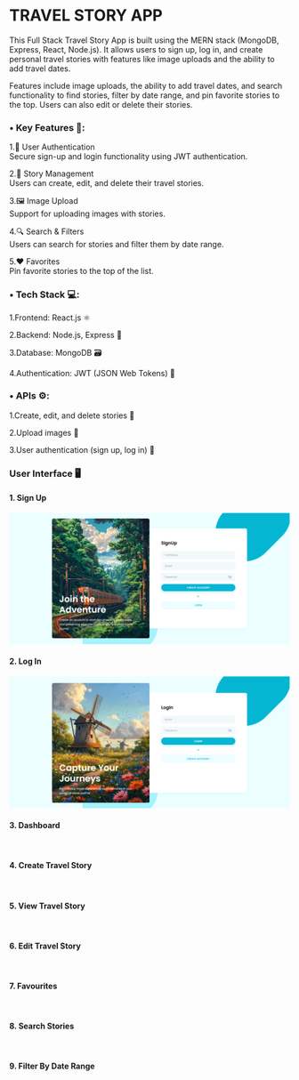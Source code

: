 # TRAVEL STORY APP
This Full Stack Travel Story App is built using the MERN stack (MongoDB, Express, React, Node.js). It allows users to sign up, log in, and create personal travel stories with features like image uploads and the ability to add travel dates.

 Features include image uploads, the ability to add travel dates, and search functionality to find stories, filter by date range, and pin favorite stories to the top. Users can also edit or delete their stories.

 <h3>• Key Features 🔑:</h3>

1.🔐 User Authentication<br>
Secure sign-up and login functionality using JWT authentication.

2.📝 Story Management<br>
Users can create, edit, and delete their travel stories.

3.🖼️ Image Upload<br> 
Support for uploading images with stories.

4.🔍 Search & Filters<br>
Users can search for stories and filter them by date range.

5.❤️ Favorites<br> 
Pin favorite stories to the top of the list.

<h3>• Tech Stack 💻:</h3>

1.Frontend: React.js ⚛️

2.Backend: Node.js, Express 🚀

3.Database: MongoDB 🗃️

4.Authentication: JWT (JSON Web Tokens) 🔑

<h3>• APIs ⚙️:</h3>

1.Create, edit, and delete stories 📝

2.Upload images 📸

3.User authentication (sign up, log in) 🔐

<h3>User Interface 🖥️</h3>
<h4>1. Sign Up</h4>
<img src="https://github.com/KhushiMahto/Travel-Story-App/blob/f898008034736db108ed175470aad918480eb4ea/TravelStoryApp_Screenshots/SignUp.png"/><br>

<h4>2. Log In</h4>
<img src="https://github.com/KhushiMahto/Travel-Story-App/blob/47f4eaaa21e725b6e9e69961a085909394d5eb8b/TravelStoryApp_Screenshots/Login.png"/><br>

<h4>3. Dashboard</h4>
<img src=""/><br>

<h4>4. Create Travel Story</h4>
<img src=""/><br>

<h4>5. View Travel Story</h4>
<img src=""/><br>

<h4>6. Edit Travel Story</h4>
<img src=""/><br>

<h4>7. Favourites</h4>
<img src=""/><br>

<h4>8. Search Stories</h4>
<img src=""/><br>

<h4>9. Filter By Date Range</h4>
<img src=""/><br>


